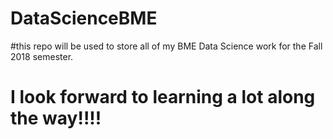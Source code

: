 # DataScienceBME
#this repo will be used to store all of my BME Data Science work for the Fall 2018 semester. 
# I look forward to learning a lot along the way!!!!